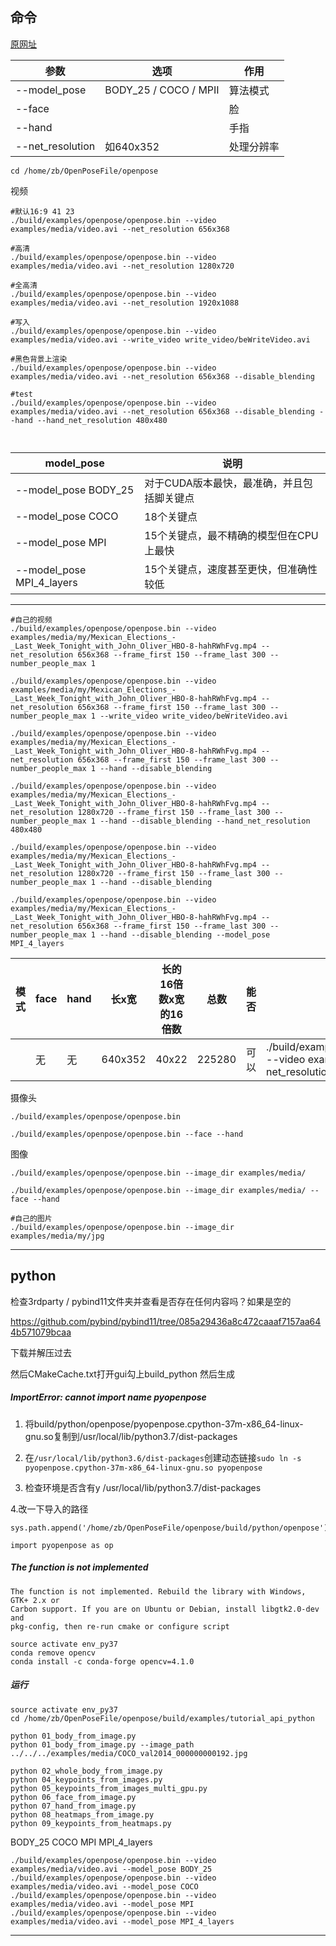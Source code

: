 
## 命令

[原网址](https://github.com/CMU-Perceptual-Computing-Lab/openpose)

|参数|选项|作用|
|-|-|-|
|--model_pose|BODY_25 / COCO / MPII|算法模式|
|--face||脸|
|--hand||手指|
|--net_resolution|如640x352|处理分辨率|

```
cd /home/zb/OpenPoseFile/openpose
```

视频
```
#默认16:9 41 23
./build/examples/openpose/openpose.bin --video examples/media/video.avi --net_resolution 656x368

#高清
./build/examples/openpose/openpose.bin --video examples/media/video.avi --net_resolution 1280x720

#全高清
./build/examples/openpose/openpose.bin --video examples/media/video.avi --net_resolution 1920x1088

#写入
./build/examples/openpose/openpose.bin --video examples/media/video.avi --write_video write_video/beWriteVideo.avi

#黑色背景上渲染
./build/examples/openpose/openpose.bin --video examples/media/video.avi --net_resolution 656x368 --disable_blending

#test
./build/examples/openpose/openpose.bin --video examples/media/video.avi --net_resolution 656x368 --disable_blending --hand --hand_net_resolution 480x480



```

|model_pose|说明|
|-|-|
| --model_pose BODY_25|对于CUDA版本最快，最准确，并且包括脚关键点|
| --model_pose COCO|18个关键点|
| --model_pose MPI|15个关键点，最不精确的模型但在CPU上最快|
| --model_pose MPI_4_layers|15个关键点，速度甚至更快，但准确性较低|

---
```
#自己的视频
./build/examples/openpose/openpose.bin --video examples/media/my/Mexican_Elections_-_Last_Week_Tonight_with_John_Oliver_HBO-8-hahRWhFvg.mp4 --net_resolution 656x368 --frame_first 150 --frame_last 300 --number_people_max 1

./build/examples/openpose/openpose.bin --video examples/media/my/Mexican_Elections_-_Last_Week_Tonight_with_John_Oliver_HBO-8-hahRWhFvg.mp4 --net_resolution 656x368 --frame_first 150 --frame_last 300 --number_people_max 1 --write_video write_video/beWriteVideo.avi

./build/examples/openpose/openpose.bin --video examples/media/my/Mexican_Elections_-_Last_Week_Tonight_with_John_Oliver_HBO-8-hahRWhFvg.mp4 --net_resolution 656x368 --frame_first 150 --frame_last 300 --number_people_max 1 --hand --disable_blending

./build/examples/openpose/openpose.bin --video examples/media/my/Mexican_Elections_-_Last_Week_Tonight_with_John_Oliver_HBO-8-hahRWhFvg.mp4 --net_resolution 1280x720 --frame_first 150 --frame_last 300 --number_people_max 1 --hand --disable_blending --hand_net_resolution 480x480

./build/examples/openpose/openpose.bin --video examples/media/my/Mexican_Elections_-_Last_Week_Tonight_with_John_Oliver_HBO-8-hahRWhFvg.mp4 --net_resolution 1280x720 --frame_first 150 --frame_last 300 --number_people_max 1 --hand --disable_blending

./build/examples/openpose/openpose.bin --video examples/media/my/Mexican_Elections_-_Last_Week_Tonight_with_John_Oliver_HBO-8-hahRWhFvg.mp4 --net_resolution 656x368 --frame_first 150 --frame_last 300 --number_people_max 1 --hand --disable_blending --model_pose MPI_4_layers
```

|模式|face|hand|长x宽|长的16倍数x宽的16倍数|总数|能否|命令|
|-|-|-|-|-|-|-|-|
||无|无|640x352|40x22|225280|可以|./build/examples/openpose/openpose.bin --video examples/media/video.avi --net_resolution 640x352



摄像头
```
./build/examples/openpose/openpose.bin

./build/examples/openpose/openpose.bin --face --hand
```

图像
```
./build/examples/openpose/openpose.bin --image_dir examples/media/

./build/examples/openpose/openpose.bin --image_dir examples/media/ --face --hand

#自己的图片
./build/examples/openpose/openpose.bin --image_dir examples/media/my/jpg
```

---


## python

检查3rdparty / pybind11文件夹并查看是否存在任何内容吗？如果是空的

https://github.com/pybind/pybind11/tree/085a29436a8c472caaaf7157aa644b571079bcaa


下载并解压过去


然后CMakeCache.txt打开gui勾上build_python 然后生成

##### ImportError: cannot import name pyopenpose


1. 将build/python/openpose/pyopenpose.cpython-37m-x86_64-linux-gnu.so复制到/usr/local/lib/python3.7/dist-packages

2. 在`/usr/local/lib/python3.6/dist-packages`创建动态链接`sudo ln -s pyopenpose.cpython-37m-x86_64-linux-gnu.so pyopenpose`

3. 检查环境是否含有y /usr/local/lib/python3.7/dist-packages

4.改一下导入的路径
```
sys.path.append('/home/zb/OpenPoseFile/openpose/build/python/openpose')

import pyopenpose as op
```


##### The function is not implemented
```
The function is not implemented. Rebuild the library with Windows, GTK+ 2.x or
Carbon support. If you are on Ubuntu or Debian, install libgtk2.0-dev and
pkg-config, then re-run cmake or configure script
```

```
source activate env_py37
conda remove opencv
conda install -c conda-forge opencv=4.1.0
```

##### 运行

```
source activate env_py37
cd /home/zb/OpenPoseFile/openpose/build/examples/tutorial_api_python

python 01_body_from_image.py
python 01_body_from_image.py --image_path ../../../examples/media/COCO_val2014_000000000192.jpg

python 02_whole_body_from_image.py
python 04_keypoints_from_images.py
python 05_keypoints_from_images_multi_gpu.py
python 06_face_from_image.py
python 07_hand_from_image.py
python 08_heatmaps_from_image.py
python 09_keypoints_from_heatmaps.py
```

BODY_25
COCO
MPI
MPI_4_layers
```
./build/examples/openpose/openpose.bin --video examples/media/video.avi --model_pose BODY_25
./build/examples/openpose/openpose.bin --video examples/media/video.avi --model_pose COCO
./build/examples/openpose/openpose.bin --video examples/media/video.avi --model_pose MPI
./build/examples/openpose/openpose.bin --video examples/media/video.avi --model_pose MPI_4_layers
```

---
